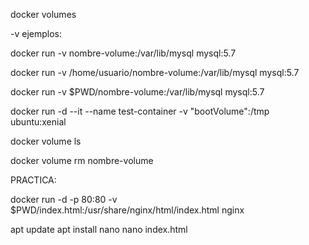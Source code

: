 <!-- La manera de persistir los datos de un contenedor es a travez de un volume que se replica en la maquina host -->
docker volumes 

-v
ejemplos: 

docker run -v nombre-volume:/var/lib/mysql mysql:5.7

docker run -v /home/usuario/nombre-volume:/var/lib/mysql mysql:5.7

docker run -v $PWD/nombre-volume:/var/lib/mysql mysql:5.7

docker run -d --it --name test-container -v "bootVolume":/tmp ubuntu:xenial

docker volume ls

docker volume rm nombre-volume

PRACTICA: 

docker run -d -p 80:80 -v $PWD/index.html:/usr/share/nginx/html/index.html nginx
<!-- de esta manera si hacemos cambios en el archivo dentro del contenedor, estos se reflejaran en el volume de la maquina host, en este caso en $PWD/index.html -->
apt update 
apt install nano
nano index.html
